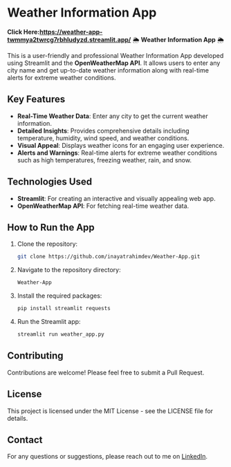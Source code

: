 # Weather Information App
**Click Here:https://weather-app-twmmya2twrcg7rbhludyzd.streamlit.app/**
🌦️ **Weather Information App** 🌦️

This is a user-friendly and professional Weather Information App developed using Streamlit and the **OpenWeatherMap API**. It allows users to enter any city name and get up-to-date weather information along with real-time alerts for extreme weather conditions.

## Key Features
- **Real-Time Weather Data**: Enter any city to get the current weather information.
- **Detailed Insights**: Provides comprehensive details including temperature, humidity, wind speed, and weather conditions.
- **Visual Appeal**: Displays weather icons for an engaging user experience.
- **Alerts and Warnings**: Real-time alerts for extreme weather conditions such as high temperatures, freezing weather, rain, and snow.

## Technologies Used
- **Streamlit**: For creating an interactive and visually appealing web app.
- **OpenWeatherMap API**: For fetching real-time weather data.

## How to Run the App
1. Clone the repository:
   ```bash
   git clone https://github.com/inayatrahimdev/Weather-App.git

2. Navigate to the repository directory:
   ```bash
   Weather-App

3. Install the required packages:
   ```bash
   pip install streamlit requests

4. Run the Streamlit app:
   ```bash
   streamlit run weather_app.py

## Contributing
Contributions are welcome! Please feel free to submit a Pull Request.

## License
This project is licensed under the MIT License - see the LICENSE file for details.

## Contact
For any questions or suggestions, please reach out to me on [LinkedIn](https://www.linkedin.com/in/inayat-rahim-b0655b29b/).
